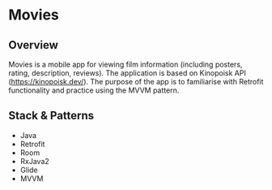 # Movies
## Overview
Movies is a mobile app for viewing film information (including posters, rating, description, reviews). The application is based on Kinopoisk API (https://kinopoisk.dev/). The purpose of the app is to familiarise with Retrofit functionality and practice using the MVVM pattern.
## Stack & Patterns
* Java
* Retrofit
* Room
* RxJava2
* Glide
* MVVM

